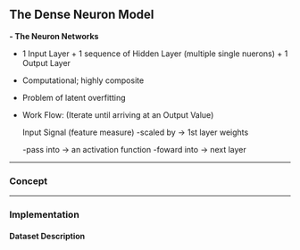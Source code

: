 ## The Dense Neuron Model

**- The Neuron Networks**
* 1 Input Layer + 1 sequence of Hidden Layer (multiple single nuerons) + 1 Output Layer
* Computational; highly composite
* Problem of latent overfitting
* Work Flow: (Iterate until arriving at an Output Value)

    Input Signal (feature measure) -scaled by $\to$ 1st layer weights
    
    -pass into $\to$ an activation function -foward into $\to$ next layer
   


---
### **Concept**



---

### **Implementation**

#### **Dataset Description**